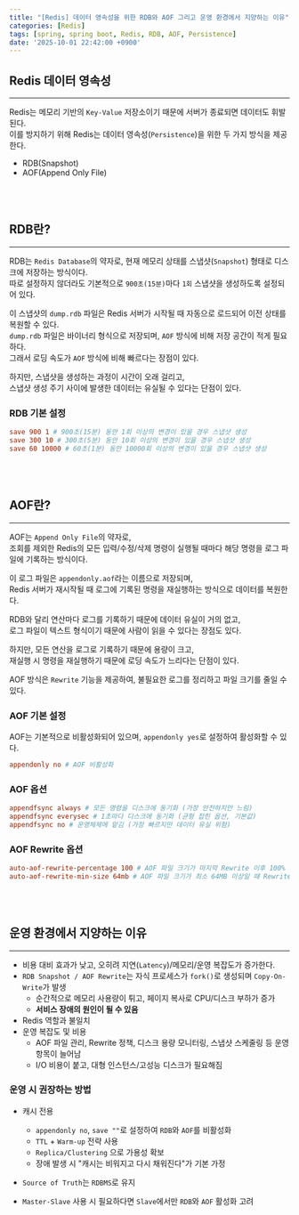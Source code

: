 ```yaml
---
title: "[Redis] 데이터 영속성을 위한 RDB와 AOF 그리고 운영 환경에서 지양하는 이유"
categories: [Redis]
tags: [spring, spring boot, Redis, RDB, AOF, Persistence]
date: '2025-10-01 22:42:00 +0900'
---
```


## Redis 데이터 영속성
---

Redis는 메모리 기반의 `Key-Value` 저장소이기 때문에 서버가 종료되면 데이터도 휘발된다.  
이를 방지하기 위해 Redis는 데이터 영속성(`Persistence`)을 위한 두 가지 방식을 제공한다.

- RDB(Snapshot)
- AOF(Append Only File)

<br><br>

## RDB란?
---

RDB는 `Redis Database`의 약자로, 현재 메모리 상태를 스냅샷(`Snapshot`) 형태로 디스크에 저장하는 방식이다.  
따로 설정하지 않더라도 기본적으로 `900초(15분)`마다 `1회` 스냅샷을 생성하도록 설정되어 있다.  

이 스냅샷의 `dump.rdb` 파일은 Redis 서버가 시작될 때 자동으로 로드되어 이전 상태를 복원할 수 있다.  
`dump.rdb` 파일은 바이너리 형식으로 저장되며, `AOF` 방식에 비해 저장 공간이 적게 필요하다.  
그래서 로딩 속도가 `AOF` 방식에 비해 빠르다는 장점이 있다.  

하지만, 스냅샷을 생성하는 과정이 시간이 오래 걸리고,  
스냅샷 생성 주기 사이에 발생한 데이터는 유실될 수 있다는 단점이 있다.

### RDB 기본 설정

```conf
save 900 1 # 900초(15분) 동안 1회 이상의 변경이 있을 경우 스냅샷 생성
save 300 10 # 300초(5분) 동안 10회 이상의 변경이 있을 경우 스냅샷 생성
save 60 10000 # 60초(1분) 동안 10000회 이상의 변경이 있을 경우 스냅샷 생성
```

<br><br>

## AOF란?
---

AOF는 `Append Only File`의 약자로,  
조회를 제외한 Redis의 모든 입력/수정/삭제 명령이 실행될 때마다 해당 명령을 로그 파일에 기록하는 방식이다.  

이 로그 파일은 `appendonly.aof`라는 이름으로 저장되며,  
Redis 서버가 재시작될 때 로그에 기록된 명령을 재실행하는 방식으로 데이터를 복원한다.  

RDB와 달리 연산마다 로그를 기록하기 때문에 데이터 유실이 거의 없고,  
로그 파일이 텍스트 형식이기 때문에 사람이 읽을 수 있다는 장점도 있다.  

하지만, 모든 연산을 로그로 기록하기 때문에 용량이 크고,  
재실행 시 명령을 재실행하기 때문에 로딩 속도가 느리다는 단점이 있다.  

AOF 방식은 `Rewrite` 기능을 제공하여, 불필요한 로그를 정리하고 파일 크기를 줄일 수 있다.

### AOF 기본 설정

AOF는 기본적으로 비활성화되어 있으며, `appendonly yes`로 설정하여 활성화할 수 있다.

```conf
appendonly no # AOF 비활성화
```

### AOF 옵션

```conf
appendfsync always # 모든 명령을 디스크에 동기화 (가장 안전하지만 느림)
appendfsync everysec # 1초마다 디스크에 동기화 (균형 잡힌 옵션, 기본값)
appendfsync no # 운영체제에 맡김 (가장 빠르지만 데이터 유실 위험)
```

### AOF Rewrite 옵션

```conf
auto-aof-rewrite-percentage 100 # AOF 파일 크기가 마지막 Rewrite 이후 100% 증가할 때 Rewrite 수행
auto-aof-rewrite-min-size 64mb # AOF 파일 크기가 최소 64MB 이상일 때 Rewrite 수행
```

<br><br>

## 운영 환경에서 지양하는 이유
---

- 비용 대비 효과가 낮고, 오히려 지연(`Latency`)/메모리/운영 복잡도가 증가한다.
- `RDB Snapshot / AOF Rewrite`는 자식 프로세스가 `fork()`로 생성되며 `Copy-On-Write`가 발생
  - 순간적으로 메모리 사용량이 튀고, 페이지 복사로 CPU/디스크 부하가 증가
  - **서비스 장애의 원인이 될 수 있음**
- Redis 역할과 불일치
- 운영 복잡도 및 비용
  - AOF 파일 관리, Rewrite 정책, 디스크 용량 모니터링, 스냅샷 스케줄링 등 운영 항목이 늘어남
  - I/O 비용이 붙고, 대형 인스턴스/고성능 디스크가 필요해짐

### 운영 시 권장하는 방법

- 캐시 전용
  - `appendonly no`, `save ""`로 설정하여 `RDB`와 `AOF`를 비활성화
  - `TTL` + `Warm-up` 전략 사용
  - `Replica/Clustering` 으로 가용성 확보
  - 장애 발생 시 "캐시는 비워지고 다시 채워진다"가 기본 가정

- `Source of Truth`는 `RDBMS`로 유지
- `Master-Slave` 사용 시 필요하다면 `Slave`에서만 `RDB`와 `AOF` 활성화 고려
